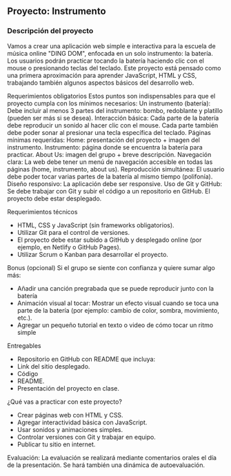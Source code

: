 ## Proyecto: Instrumento 

### Descripción del proyecto

Vamos a crear una aplicación web simple e interactiva para la escuela de música online "DING DOM", enfocada en un solo instrumento: la batería. Los usuarios podrán practicar tocando la batería haciendo clic con el mouse o presionando teclas del teclado.
Este proyecto está pensado como una primera aproximación para aprender JavaScript, HTML y CSS, trabajando también algunos aspectos básicos del desarrollo web.

Requerimientos obligatorios
Estos puntos son indispensables para que el proyecto cumpla con los mínimos necesarios:
Un instrumento (batería):
Debe incluir al menos 3 partes del instrumento: bombo, redoblante y platillo (pueden ser más si se desea).
Interacción básica:
Cada parte de la batería debe reproducir un sonido al hacer clic con el mouse.
Cada parte también debe poder sonar al presionar una tecla específica del teclado.
Páginas mínimas requeridas:
Home: presentación del proyecto + imagen del instrumento.
Instrumento: página donde se encuentra la batería para practicar.
About Us: imagen del grupo + breve descripción.
Navegación clara:
La web debe tener un menú de navegación accesible en todas las páginas (home, instrumento, about us).
Reproducción simultánea:
El usuario debe poder tocar varias partes de la batería al mismo tiempo (polifonía).
Diseño responsivo:
La aplicación debe ser responsive.
Uso de Git y GitHub:
Se debe trabajar con Git y subir el código a un repositorio en GitHub.
El proyecto debe estar desplegado.

Requerimientos técnicos
- HTML, CSS y JavaScript (sin frameworks obligatorios).
- Utilizar Git para el control de versiones.
- El proyecto debe estar subido a GitHub y desplegado online (por ejemplo, en Netlify o GitHub Pages).
- Utilizar Scrum o Kanban para desarrollar el proyecto.

Bonus (opcional)
Si el grupo se siente con confianza y quiere sumar algo más:
- Añadir una canción pregrabada que se puede reproducir junto con la batería
- Animación visual al tocar: Mostrar un efecto visual cuando se toca una parte de la batería (por ejemplo: cambio de color, sombra, movimiento, etc.).
- Agregar un pequeño tutorial en texto o video de cómo tocar un ritmo simple

Entregables
- Repositorio en GitHub con README que incluya:
- Link del sitio desplegado.
- Código
- README.
- Presentación del proyecto en clase.

¿Qué vas a practicar con este proyecto?
- Crear páginas web con HTML y CSS.
- Agregar interactividad básica con JavaScript.
- Usar sonidos y animaciones simples.
- Controlar versiones con Git y trabajar en equipo.
- Publicar tu sitio en internet.

Evaluación: 
La evaluación se realizará mediante comentarios orales el día de la presentación.
Se hará también una dinámica de autoevaluación.

